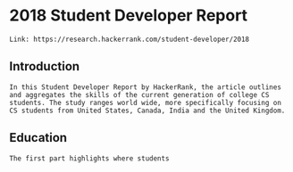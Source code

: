 # 2018 Student Developer Report

	Link: https://research.hackerrank.com/student-developer/2018
	
## Introduction

    In this Student Developer Report by HackerRank, the article outlines and aggregates the skills of the current generation of college CS students. The study ranges world wide, more specifically focusing on CS students from United States, Canada, India and the United Kingdom.

## Education

    The first part highlights where students 

